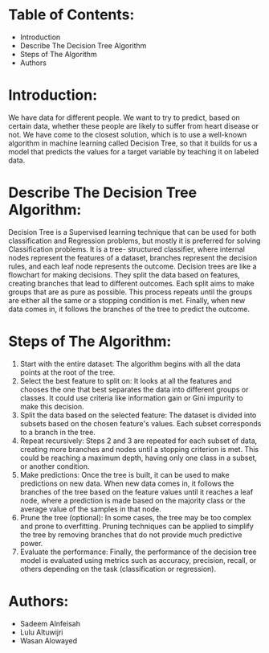 # Table of Contents:

- Introduction
- Describe The Decision Tree Algorithm
- Steps of The Algorithm
- Authors


# Introduction:

We have data for different people. We want to try to predict, based on certain data, whether these
people are likely to suffer from heart disease or not. We have come to the closest solution, which
is to use a well-known algorithm in machine learning called Decision Tree, so that it builds for us
a model that predicts the values for a target variable by teaching it on labeled data.


# Describe The Decision Tree Algorithm:

Decision Tree is a Supervised learning technique that can be used for both classification and
Regression problems, but mostly it is preferred for solving Classification problems. It is a tree-
structured classifier, where internal nodes represent the features of a dataset, branches represent
the decision rules, and each leaf node represents the outcome.
Decision trees are like a flowchart for making decisions. They split the data based on features,
creating branches that lead to different outcomes. Each split aims to make groups that are as pure
as possible. This process repeats until the groups are either all the same or a stopping condition is
met. Finally, when new data comes in, it follows the branches of the tree to predict the outcome.


# Steps of The Algorithm:

1. Start with the entire dataset: The algorithm begins with all the data points at the root of the
tree.
2. Select the best feature to split on: It looks at all the features and chooses the one that best
separates the data into different groups or classes. It could use criteria like information gain
or Gini impurity to make this decision.
3. Split the data based on the selected feature: The dataset is divided into subsets based on the
chosen feature's values. Each subset corresponds to a branch in the tree.
4. Repeat recursively: Steps 2 and 3 are repeated for each subset of data, creating more
branches and nodes until a stopping criterion is met. This could be reaching a maximum
depth, having only one class in a subset, or another condition.
5. Make predictions: Once the tree is built, it can be used to make predictions on new data.
When new data comes in, it follows the branches of the tree based on the feature values until 
it reaches a leaf node, where a prediction is made based on the majority class or the average
value of the samples in that node.
6. Prune the tree (optional): In some cases, the tree may be too complex and prone to
overfitting. Pruning techniques can be applied to simplify the tree by removing branches that
do not provide much predictive power.
7. Evaluate the performance: Finally, the performance of the decision tree model is evaluated
using metrics such as accuracy, precision, recall, or others depending on the task
(classification or regression).


# Authors: 

- Sadeem Alnfeisah
- Lulu Altuwijri
- Wasan Alowayed
